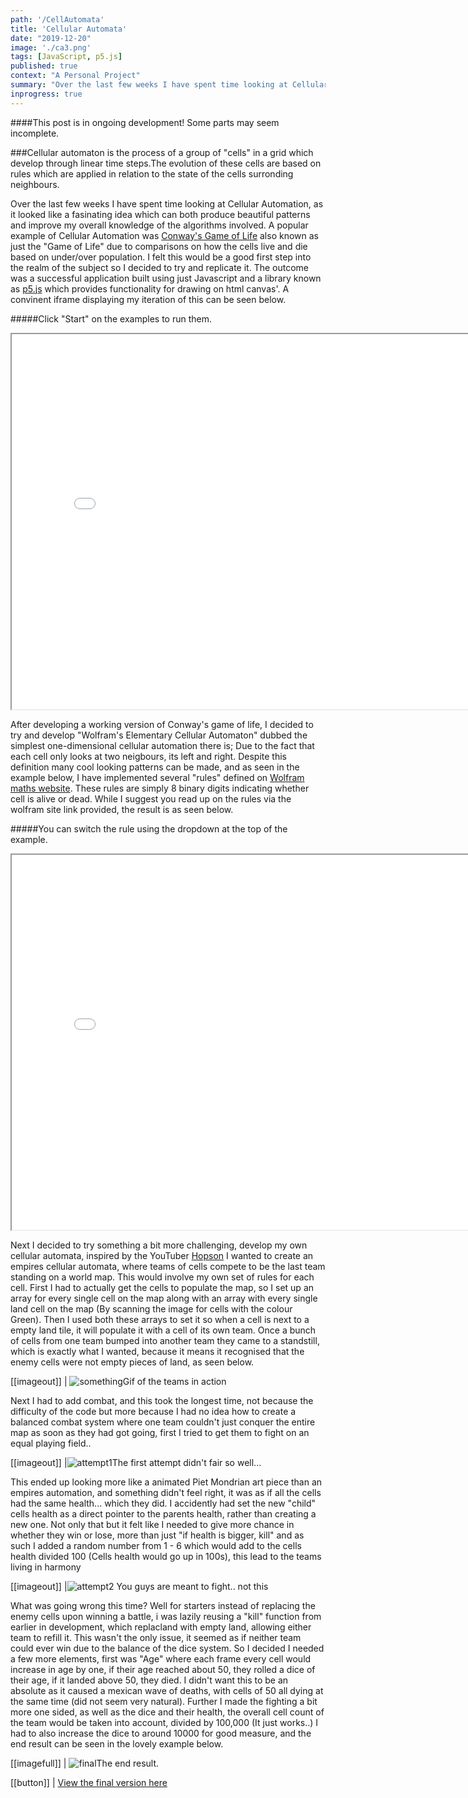 ```yaml
---
path: '/CellAutomata'
title: 'Cellular Automata'
date: "2019-12-20"
image: './ca3.png'
tags: [JavaScript, p5.js]
published: true
context: "A Personal Project"
summary: "Over the last few weeks I have spent time looking at Cellular Automation, as it looked like a fasinating idea which can both produce beautiful patterns and improve my overall knowledge of the algorithms involved."
inprogress: true
---
```


####This post is in ongoing development! Some parts may seem incomplete.

###Cellular automaton is the process of a group of "cells" in a grid which develop through linear time steps.The evolution of these cells are based on rules which are applied in relation to the state of the cells surronding neighbours.

Over the last few weeks I have spent time looking at Cellular Automation, as it looked like a fasinating idea which can both produce beautiful patterns and improve my overall knowledge of the algorithms involved. A popular example of Cellular Automation was [Conway's Game of Life](https://en.wikipedia.org/wiki/Conway%27s_Game_of_Life) also known as just the "Game of Life" due to comparisons on how the cells live and die based on under/over population. I felt this would be a good first step into the realm of the subject so I decided to try and replicate it. The outcome was a successful application built using just Javascript and a library known as [p5.js](https://p5js.org/) which provides functionality for drawing on html canvas'. A convinent iframe displaying my iteration of this can be seen below. 

#####Click "Start" on the examples to run them. 
<iframe class="exampleContainer" src="/examples/conwaysgameoflife/ConwaysGameOfLife.html" width="800" height="600"></iframe>

After developing a working version of Conway's game of life, I decided to try and develop "Wolfram's Elementary Cellular Automaton" dubbed the simplest one-dimensional cellular automation there is; Due to the fact that each cell only looks at two neigbours, its left and right. Despite this definition many cool looking patterns can be made, and as seen in the example below, I have implemented several "rules" defined on [Wolfram maths website](http://mathworld.wolfram.com/ElementaryCellularAutomaton.html). These rules are simply 8 binary digits indicating whether cell is alive or dead. While I suggest you read up on the rules via the wolfram site link provided, the result is as seen below. 

#####You can switch the rule using the dropdown at the top of the example.
<iframe class="exampleContainer" src="/examples/wolframs/Wolframs.html" width="800" height="600"></iframe>


Next I decided to try something a bit more challenging, develop my own cellular automata, inspired by the YouTuber [Hopson](https://www.youtube.com/watch?v=t73z0fzxMlE&t) I wanted to create an empires cellular automata, where teams of cells compete to be the last team standing on a world map. This would involve my own set of rules for each cell. First I had to actually get the cells to populate the map, so I set up an array for every single cell on the map along with an array with every single land cell on the map (By scanning the image for cells with the colour Green). Then I used both these arrays to set it so when a cell is next to a empty land tile, it will populate it with a cell of its own team. Once a bunch of cells from one team bumped into another team they came to a standstill, which is exactly what I wanted, because it means it recognised that the enemy cells were not empty pieces of land, as seen below.

[[imageout]]
| ![something](./teams.gif "image-inline maxwidth")Gif of the teams in action

Next I had to add combat, and this took the longest time, not because the difficulty of the code but more because I had no idea how to create a balanced combat system where one team couldn't just conquer the entire map as soon as they had got going, first I tried to get them to fight on an equal playing field..

[[imageout]]
|![attempt1](./attempt1.gif "image-outline")The first attempt didn't fair so well...

This ended up looking more like a animated Piet Mondrian art piece than an empires automation, and something didn't feel right, it was as if all the cells had the same health... which they did. I accidently had set the new "child" cells health as a direct pointer to the parents health, rather than creating a new one. Not only that but it felt like I needed to give more chance in whether they win or lose, more than just "if health is bigger, kill" and as such I added a random number from 1 - 6 which would add to the cells health divided 100 (Cells health would go up in 100s), this lead to the teams living in harmony

[[imageout]]
|![attempt2](./attempt2.gif "image-outline") You guys are meant to fight.. not this

What was going wrong this time? Well for starters instead of replacing the enemy cells upon winning a battle, i was lazily reusing a "kill" function from earlier in development, which replacland with empty land, allowing either team to refill it. This wasn't the only issue, it seemed as if neither team could ever win due to the balance of the dice system. So I decided I needed a few more elements, first was "Age" where each frame every cell would increase in age by one, if their age reached about 50, they rolled a dice of their age, if it landed above 50, they died. I didn't want this to be an absolute as it caused a mexican wave of deaths, with cells of 50 all dying at the same time (did not seem very natural). Further I made the fighting a bit more one sided, as well as the dice and their health, the overall cell count of the team would be taken into account, divided by 100,000 (It just works..) I had to also increase the dice to around 10000 for good measure, and the end result can be seen in the lovely example below.

[[imagefull]]
| ![final](./empires.png "image-inline")The end result.


[[button]]
| [View the final version here](/examples/empires/empires.html)
